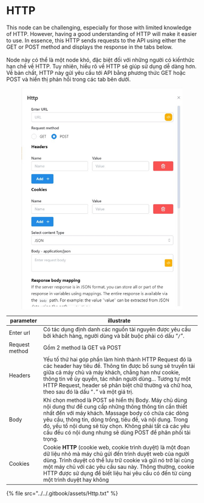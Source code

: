 # HTTP

&#x20;This node can be challenging, especially for those with limited knowledge of HTTP. However, having a good understanding of HTTP will make it easier to use. In essence, this HTTP sends requests to the API using either the GET or POST method and displays the response in the tabs below.\
\
Node này có thể là một node khó, đặc biệt đối với những người có kiến ​​thức hạn chế về HTTP. Tuy nhiên, hiểu rõ về HTTP sẽ giúp sử dụng dễ dàng hơn. Về bản chất, HTTP này gửi yêu cầu tới API bằng phương thức GET hoặc POST và hiển thị phản hồi trong các tab bên dưới.



<figure><img src="../../.gitbook/assets/http1.jpg" alt=""><figcaption></figcaption></figure>





| parameter      | illustrate                                                                                                                                                                                                                                                                                                                                                  |
| -------------- | ----------------------------------------------------------------------------------------------------------------------------------------------------------------------------------------------------------------------------------------------------------------------------------------------------------------------------------------------------------- |
| Enter url      | Có tác dụng định danh các nguồn tài nguyên được yêu cầu bởi khách hàng, người dùng và bắt buộc phải có dấu “`/`”.                                                                                                                                                                                                                                           |
| Request method | Gồm 2 method là GET và POST                                                                                                                                                                                                                                                                                                                                 |
| Headers        | Yếu tố thứ hai góp phần làm hình thành HTTP Request đó là các header hay tiêu đề. Thông tin được bổ sung sẽ truyền tải giữa cả máy chủ và máy khách, chẳng hạn như cookie, thông tin về ủy quyền, tác nhân người dùng… Tương tự một HTTP Request, header sẽ phân biệt chữ thường và chữ hoa, theo sau đó là dấu “`.`” và một giá trị.                       |
| Body           | Khi chọn method là POST sẽ hiển thị Body. Máy chủ dùng nội dung thư để cung cấp những thông thông tin cần thiết nhất đến với máy khách. Massage body có chứa các dòng yêu cầu, thông tin, dòng trống, tiêu đề, và nội dung. Trong đó, yếu tố nội dung sẽ tùy chọn. Không phải tất cả các yêu cầu đều có nội dung nhưng sẽ dùng POST để phân phối tải trọng. |
| Cookies        | Cookie **HTTP** (cookie web, cookie trình duyệt) là một đoạn dữ liệu nhỏ mà máy chủ gửi đến trình duyệt web của người dùng. Trình duyệt có thể lưu trữ cookie và gửi nó trở lại cùng một máy chủ với các yêu cầu sau này. Thông thường, cookie HTTP được sử dụng để biết liệu hai yêu cầu có đến từ cùng một trình duyệt hay không                          |

{% file src="../../.gitbook/assets/Http.txt" %}
